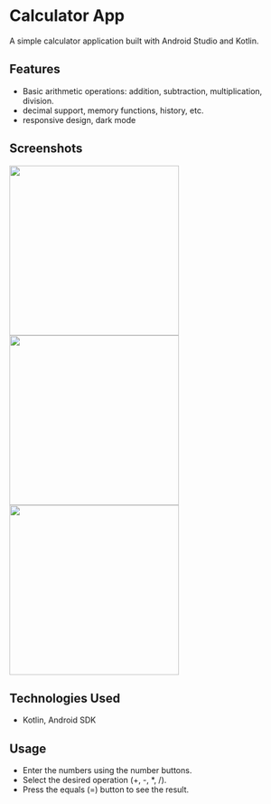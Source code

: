 # Calculator App

A simple calculator application built with Android Studio and Kotlin.

## Features

* Basic arithmetic operations: addition, subtraction, multiplication, division.
*  decimal support, memory functions, history, etc.
*  responsive design, dark mode

## Screenshots

<img src="https://github.com/user-attachments/assets/33062686-616f-49ae-bb38-cba9c7c02e40" width="300">
<img src="https://github.com/user-attachments/assets/b442b92a-45eb-4e88-8599-a16611e7e487" width="300">
<img src="https://github.com/user-attachments/assets/eec9c344-bd9f-46bc-a038-9af2f6c6bdc8" width="300">

## Technologies Used

*  Kotlin, Android SDK


## Usage

* Enter the numbers using the number buttons.
* Select the desired operation (+, -, *, /).
* Press the equals (=) button to see the result.
